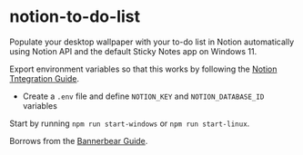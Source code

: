 # notion-to-do-list

Populate your desktop wallpaper with your to-do list in Notion automatically using Notion API and the default Sticky Notes app on Windows 11.

Export environment variables so that this works by following the [Notion Tntegration Guide](https://developers.notion.com/docs/create-a-notion-integration).

- Create a `.env` file and define `NOTION_KEY` and `NOTION_DATABASE_ID` variables

Start by running `npm run start-windows` or `npm run start-linux`.

Borrows from the [Bannerbear Guide](https://www.bannerbear.com/blog/how-to-set-your-notion-to-do-list-as-desktop-wallpaper-automatically-free-notion-template/).
